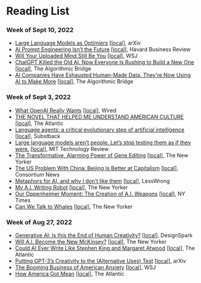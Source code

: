 # Reading List

### Week of Sept 10, 2022

* [Large Language Models as Optimiers](https://arxiv.org/abs/2309.03409) [[local](https://www.dropbox.com/scl/fi/wr145y65truqwb8zqoz7h/Paper-Large-Language-Models-as-Optimiers.pdf?rlkey=qgrngv6tif7eqmrxknubg9gos&dl=0)], arXiv
* [AI Prompt Engineering Isn’t the Future](https://hbr.org/2023/06/ai-prompt-engineering-isnt-the-future) [[local](https://www.dropbox.com/scl/fi/fliuyu90rqq8skachn4tc/Essay-AI-Prompt-Engineering-Isn-t-the-Future.pdf?rlkey=veu6qwjvl4k9ds5rcol6nja40&dl=0)], Havard Business Review
* [Will Your Uploaded Mind Still Be You](https://www.wsj.com/articles/will-your-uploaded-mind-still-be-you-11568386410) [[local](https://www.dropbox.com/scl/fi/tpv0q4kwy4ot9bzgvidjt/Will-Your-Uploaded-Mind-Still-Be-You-WSJ.pdf?rlkey=tf0g7w8ejzmrok8ookr5i3q2a&dl=0)], WSJ
* [ChatGPT Killed the Old AI. Now Everyone Is Rushing to Build a New One](https://thealgorithmicbridge.substack.com/p/chatgpt-killed-the-old-ai-now-everyone) [[local](https://www.dropbox.com/scl/fi/74yshfsyzqsoe7itb5udu/Essay-ChatGPT-Killed-the-Old-AI.-Now-Everyone-Is-Rushing-to-Build-a-New-One.pdf?rlkey=x2vehctobdmp1d2jub1ben5f5&dl=0)], The Algorithmic Bridge
* [AI Companies Have Exhausted Human-Made Data. They're Now Using AI to Make More](https://thealgorithmicbridge.substack.com/p/ai-companies-have-exhausted-human?utm_source=profile&utm_medium=reader2) [[local](https://www.dropbox.com/scl/fi/74yshfsyzqsoe7itb5udu/Essay-ChatGPT-Killed-the-Old-AI.-Now-Everyone-Is-Rushing-to-Build-a-New-One.pdf?rlkey=x2vehctobdmp1d2jub1ben5f5&dl=0)], The Algorithmic Bridge

### Week of Sept 3, 2022

* [What OpenAI Really Wants](https://www.wired.com/story/what-openai-really-wants/) [[local](https://www.dropbox.com/scl/fi/bp57rbgdjcxgpcdefni7c/Essay-What-OpenAI-Really-Wants.pdf?rlkey=az1twnhc5gcwkdxp0ew4lnnrv&dl=0)], Wired
* [THE NOVEL THAT HELPED ME UNDERSTAND AMERICAN CULTURE](https://www.theatlantic.com/books/archive/2023/09/the-bell-jar-anniversary-americana/675079/?utm_campaign=the-atlantic&utm_content=true-anthem&utm_medium=social&utm_source=linkedin) [[local](https://www.dropbox.com/scl/fi/ben2pf2nw2jg1ia3be6oi/Essay-THE-NOVEL-THAT-HELPED-ME-UNDERSTAND-AMERICAN-CULTURE.pdf?rlkey=jsm7lbhbwz6p1xw8xjddggagq&dl=0)], The Atlantic
* [Language agents: a critical evolutionary step of artificial intelligence](https://yusu.substack.com/p/language-agents) [[local](https://www.dropbox.com/scl/fi/u2l2krzvrbuskl6ywgy1x/Essay-Language-agents_-a-critical-evolutionary-step-of-artificial-intelligence.pdf?rlkey=qw8q7rqmn9wkz6x1q2c4uhbb4&dl=0)], Substback
* [Large language models aren’t people. Let’s stop testing them as if they were.](https://www.technologyreview.com/2023/08/30/1078670/large-language-models-arent-people-lets-stop-testing-them-like-they-were/) [[local](https://www.dropbox.com/scl/fi/r5wsuqmgl6azbe26ot0cb/Large-language-models-aren-t-people.-Let-s-stop-testing-them-as-if-they-were.-_-MIT-Technology-Review.pdf?rlkey=81szdoyl5iqv1hw6mqm4s7krz&dl=0)], MIT Technology Review
* [The Transformative, Alarming Power of Gene Editing](https://www.newyorker.com/magazine/2023/09/11/the-transformative-alarming-power-of-gene-editing) [[local](https://www.dropbox.com/scl/fi/q3yran1akmlveaf6070ly/Essay-The-Transformative-Alarming-Power-of-Gene-Editing.pdf?rlkey=pz3ga1vrrimps0nt6zc8zew8f&dl=0)], The New Yorker
* [The US Problem With China: Beijing Is Better at Capitalism](https://consortiumnews.com/2023/08/31/the-us-problem-with-china-beijing-is-better-at-capitalism/) [[local](https://www.dropbox.com/scl/fi/h5uvbourgek8v78dfev8a/Essay-The-US-Problem-With-China-Beijing-Is-Better-at-Capitalism.pdf?rlkey=tpk86jsmgyp7yc4h4l22ya086&dl=0)], Consortium News
* [Metaphors for AI, and why I don’t like them](https://www.lesswrong.com/posts/pBHga8mFq88dK7548/metaphors-for-ai-and-why-i-don-t-like-them) [[local](https://www.dropbox.com/scl/fi/gm8diksdhisjpfdxdpgte/Essay-Metaphors-for-AI-and-why-I-don-t-like-them.pdf?rlkey=8uf86fkr3x5cqtp5j18bbsu4c&dl=0)], LessWrong
* [My A.I. Writing Robot](https://www.newyorker.com/culture/infinite-scroll/my-ai-writing-robot?utm_source=substack&utm_medium=email) [[local](https://www.dropbox.com/scl/fi/f42lkrbbdtugas31byzj0/Essay-My-A.I.-Writing-Robot.pdf?rlkey=wi8zm8kdfc6fddycvpqc457sh&dl=0)], The New Yorker
* [Our Oppenheimer Moment: The Creation of A.I. Weapons](https://www.nytimes.com/2023/07/25/opinion/karp-palantir-artificial-intelligence.html) [[local](https://www.dropbox.com/scl/fi/xugqan8tm97dnkrp37ia5/Essay-Our-Oppenheimer-Moment-The-Creation-of-A.I.-Weapons.pdf?rlkey=089q05nxbhs8u8y17gbihktj7&dl=0)], NY Times
* [Can We Talk to Whales](https://www.newyorker.com/magazine/2023/09/11/can-we-talk-to-whales) [[local](https://www.dropbox.com/scl/fi/9lky93415kkt5t6i24tiv/Essay-Can-We-Talk-to-Whales.pdf?rlkey=1o82ttr0kvj2uhw4dy2ckpb6d&dl=0)], The New Yorker

### Week of Aug 27, 2022

* [Generative AI: Is this the End of Human Creativity?](https://www.rs-online.com/designspark/generative-ai-is-this-the-end-of-human-creativity) [[local](https://www.dropbox.com/scl/fi/604v263m38hz2kf04q47m/Generative-AI_-Is-this-the-End-of-Human-Creativity_.pdf?rlkey=rxr30o4arb2ikld0zgumwn1xj&dl=0)], DesignSpark
* [Will A.I. Become the New McKinsey?](https://www.newyorker.com/science/annals-of-artificial-intelligence/will-ai-become-the-new-mckinsey) [[local](https://www.dropbox.com/scl/fi/p20mfqm3jfnkb3644yyb7/Essay-Will-A.I.-Become-the-New-McKinsey.pdf?rlkey=a3ha8abstkgou1i5dbae4hrmh&dl=0)], The New Yorker
* [Could AI Ever Write Like Stephen King and Margaret Atwood](https://www.theatlantic.com/newsletters/archive/2023/09/books-briefing-ai-stephen-king-margaret-atwood/675213/) [[local](https://www.dropbox.com/scl/fi/vknqdan8xbknt0gs6vxsb/Essay-Could-AI-Ever-Write-Like-Stephen-King-and-Margaret-Atwood.pdf?rlkey=4ghsrxi1vi1o1rge9u59ww95w&dl=0)], The Atlantic
* [Putting GPT-3’s Creativity to the (Alternative Uses) Test](https://arxiv.org/abs/2206.08932) [[local](https://www.dropbox.com/scl/fi/eesuoqd49hye3tltvaavp/Paper-Putting-GPT-3-s-Creativity-to-the-Alternative-Uses-Test.pdf?rlkey=ttl071lkd4zou9uc8z82uqdrw&dl=0)], arXiv
* [The Booming Business of American Anxiety](https://www.wsj.com/health/wellness/anxiety-mental-health-treatment-supplements-ca4a7fc) [[local](https://www.dropbox.com/scl/fi/wnfaxlykdfkrmede71hph/The-Booming-Business-of-American-Anxiety.pdf?rlkey=rwfdc53qinovopfvvj5efq262&dl=0)], WSJ
* [How America Got Mean](https://www.theatlantic.com/magazine/archive/2023/09/us-culture-moral-education-formation/674765/) [[local](https://www.dropbox.com/scl/fi/5lwv2vad81qgsybluki7m/Essay-HOW-AMERICA-GOT-MEAN.pdf?rlkey=ofytwz3iu6poqxjgzjccin8fc&dl=0)], The Atlantic

